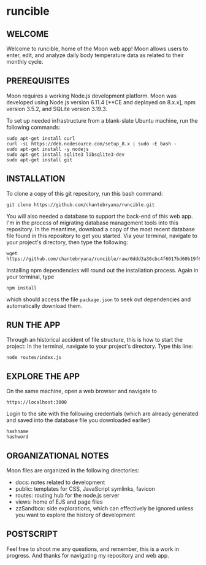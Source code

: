 # runcible

## WELCOME

Welcome to runcible, home of the Moon web app! Moon allows users to enter, edit, and analyze daily body temperature data as related to their monthly cycle.

## PREREQUISITES

Moon requires a working Node.js development platform. Moon was developed using Node.js version 6.11.4 [**CE and deployed on 8.x.x], npm version 3.5.2, and SQLite version 3.19.3. 

To set up needed infrastructure from a blank-slate Ubuntu machine, run the following commands: 

```
sudo apt-get install curl
curl -sL https://deb.nodesource.com/setup_8.x | sudo -E bash -
sudo apt-get install -y nodejs
sudo apt-get install sqlite3 libsqlite3-dev
sudo apt-get install git
```

## INSTALLATION

To clone a copy of this git repository, run this bash command:

```
git clone https://github.com/chantebryana/runcible.git
```

You will also needed a database to support the back-end of this web app. I'm in the process of migrating database management tools into this repository. In the meantime, download a copy of the most recent database file found in this repository to get you started. Via your terminal, navigate to your project's directory, then type the following: 

```
wget https://github.com/chantebryana/runcible/raw/0ddd3a36cbc4f6017bd60b19f6c05b13ca4ee7d4/fam_beta.db
```

Installing npm dependencies will round out the installation process. Again in your terminal, type

```
npm install
```

which should access the file `package.json` to seek out dependencies and automatically download them. 

## RUN THE APP

Through an historical accident of file structure, this is how to start the project: In the terminal, navigate to your project's directory. Type this line: 

```
node routes/index.js
```

## EXPLORE THE APP
On the same machine, open a web browser and navigate to

```
https://localhost:3000
```

Login to the site with the following credentials (which are already generated and saved into the database file you downloaded earlier)

```
hashname
hashword
```

## ORGANIZATIONAL NOTES

Moon files are organized in the following directories: 

* docs: notes related to development
* public: templates for CSS, JavaScript symlinks, favicon
* routes: routing hub for the node.js server
* views: home of EJS and page files
* zzSandbox: side explorations, which can effectively be ignored unless you want to explore the history of development

## POSTSCRIPT

Feel free to shoot me any questions, and remember, this is a work in progress. And thanks for navigating my repository and web app. 